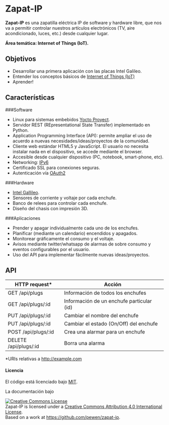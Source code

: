 # Zapat-IP

**Zapat-IP** es una zapatilla eléctrica IP de software y hardware libre, que nos va a permitir controlar nuestros artículos electrónicos (TV, aire acondicionado, luces, etc.) desde cualquier lugar.

**Área temática: Internet of Things (IoT).**

## Objetivos
* Desarrollar una primera aplicación con las placas Intel Galileo.
* Entender los conceptos básicos de [Internet of Things (IoT)](https://en.wikipedia.org/wiki/Internet_of_Things)
* Aprender!

## Características
###Software
* Linux para sistemas embebidos [Yocto Proyect](https://www.yoctoproject.org/).
* Servidor REST (REpresentational State Transfer) implementado en Python.
* Application Programming Interface (API): permite ampliar el uso de acuerdo a nuevas necesidades/ideas/proyectos de la comunidad.
* Cliente web estándar HTML5 y JavaScript. El usuario no necesita instalar nada en el dispositivo, se accede mediante el browser.
* Accesible desde cualquier dispositivo (PC, notebook, smart-phone, etc).
* Networking: [IPv6](https://en.wikipedia.org/wiki/IPv6)
* Certificado SSL para conexiones seguras.
* Autenticación vía [OAuth2](https://en.wikipedia.org/wiki/OAuth)

###Hardware
* [Intel Gallileo](https://www-ssl.intel.com/content/www/us/en/do-it-yourself/galileo-maker-quark-board.html).
* Sensores de corriente y voltaje por cada enchufe.
* Banco de relees para controlar cada enchufe.
* Diseño del chasis con impresión 3D.

###Aplicaciones
* Prender y apagar individualmente cada uno de los enchufes.
* Planificar (mediante un calendario) encendidos y apagados.
* Monitorear gráficamente el consumo y el voltaje.
* Avisos mediante twitter/whatsapp de alarmas de sobre consumo y eventos configurables por el usuario.
* Uso del API para implementar fácilmente nuevas ideas/proyectos.
 

## API

|      HTTP request*    |             Acción                        |
|-----------------------|-------------------------------------------|
|  GET   /api/plugs     | Información de todos los enchufes         |
|  GET   /api/plugs/:id | Información de un enchufe particular (id) |
|  PUT   /api/plugs/:id | Cambiar el nombre del enchufe             |
|  PUT   /api/plugs/:id | Cambiar el estado (On/Off) del enchufe    |
|  POST  /api/plugs/:id | Crea una alarmar para un enchufe          |
| DELETE /api/plugs/:id | Borra una alarma                          |

*URIs relativas a http://example.com

#### Licencia
El código está licenciado bajo [MIT](https://github.com/pewen/zapat-ip/blob/master/LICENSE).

La documentación bajo

<a rel="license" href="http://creativecommons.org/licenses/by/4.0/"><img alt="Creative Commons License" style="border-width:0" src="https://i.creativecommons.org/l/by/4.0/88x31.png" /></a><br /><span xmlns:dct="http://purl.org/dc/terms/" property="dct:title">Zapat-IP</span> is licensed under a <a rel="license" href="http://creativecommons.org/licenses/by/4.0/">Creative Commons Attribution 4.0 International License</a>.<br />Based on a work at <a xmlns:dct="http://purl.org/dc/terms/" href="https://github.com/pewen/zapat-ip" rel="dct:source">https://github.com/pewen/zapat-ip</a>.
